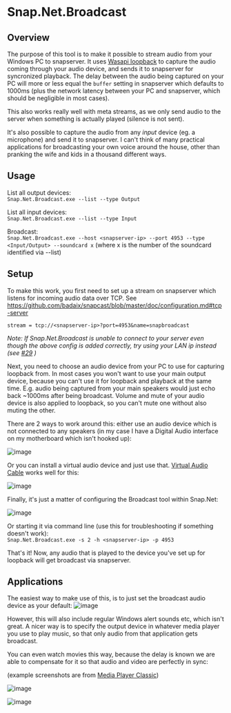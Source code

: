# Snap.Net.Broadcast #

## Overview ##

The purpose of this tool is to make it possible to stream audio from your Windows PC to snapserver. It uses [Wasapi loopback](https://docs.microsoft.com/en-us/windows/win32/coreaudio/loopback-recording) to capture the audio coming through your audio device, and sends it to snapserver for syncronized playback. The delay between the audio being captured on your PC will more or less equal the `buffer` setting in snapserver which defaults to 1000ms (plus the network latency between your PC and snapserver, which should be negligible in most cases).  

This also works really well with meta streams, as we only send audio to the server when something is actually played (silence is not sent).

It's also possible to capture the audio from any *input* device (eg. a microphone) and send it to snapserver. I can't think of many practical applications for broadcasting your own voice around the house, other than pranking the wife and kids in a thousand different ways. 

## Usage ##

List all output devices:  
`Snap.Net.Broadcast.exe --list --type Output`

List all input devices:  
`Snap.Net.Broadcast.exe --list --type Input`

Broadcast:  
`Snap.Net.Broadcast.exe --host <snapserver-ip> --port 4953 --type <Input/Output> --soundcard x` (where x is the number of the soundcard identified via --list)

## Setup ##

To make this work, you first need to set up a stream on snapserver which listens for incoming audio data over TCP. See https://github.com/badaix/snapcast/blob/master/doc/configuration.md#tcp-server

`stream = tcp://<snapserver-ip>?port=4953&name=snapbroadcast`

*Note: If Snap.Net.Broadcast is unable to connect to your server even though the above config is added correctly, try using your LAN ip instead (see [#29](https://github.com/stijnvdb88/Snap.Net/issues/29) )*

Next, you need to choose an audio device from your PC to use for capturing loopback from. In most cases you won't want to use your main output device, because you can't use it for loopback and playback at the same time. E.g. audio being captured from your main speakers would just echo back ~1000ms after being broadcast. Volume and mute of your audio device is also applied to loopback, so you can't mute one without also muting the other.

There are 2 ways to work around this: either use an audio device which is not connected to any speakers (in my case I have a Digital Audio interface on my motherboard which isn't hooked up):

![image](https://user-images.githubusercontent.com/4498834/112459365-a979cb00-8d55-11eb-9d71-90c1e793817a.png)

Or you can install a virtual audio device and just use that. [Virtual Audio Cable](https://vb-audio.com/Cable/) works well for this:

![image](https://user-images.githubusercontent.com/4498834/112459588-e80f8580-8d55-11eb-94d6-b9f90daef574.png)

Finally, it's just a matter of configuring the Broadcast tool within Snap.Net:

![image](https://user-images.githubusercontent.com/4498834/112459773-1e4d0500-8d56-11eb-8956-e3783a841858.png)

Or starting it via command line (use this for troubleshooting if something doesn't work):   
`Snap.Net.Broadcast.exe -s 2 -h <snapserver-ip> -p 4953`

That's it! Now, any audio that is played to the device you've set up for loopback will get broadcast via snapserver.

## Applications ##

The easiest way to make use of this, is to just set the broadcast audio device as your default:
![image](https://user-images.githubusercontent.com/4498834/112467623-31180780-8d5f-11eb-8e88-fb7fb32ae827.png)

However, this will also include regular Windows alert sounds etc, which isn't great. A nicer way is to specify the output device in whatever media player you use to play music, so that only audio from that application gets broadcast.

You can even watch movies this way, because the delay is known we are able to compensate for it so that audio and video are perfectly in sync:

(example screenshots are from [Media Player Classic](https://mpc-hc.org/))

![image](https://user-images.githubusercontent.com/4498834/112467996-a552ab00-8d5f-11eb-9e18-2c9d93d7ba5f.png)

![image](https://user-images.githubusercontent.com/4498834/112468062-bdc2c580-8d5f-11eb-9fec-bf1f122d7f43.png)


